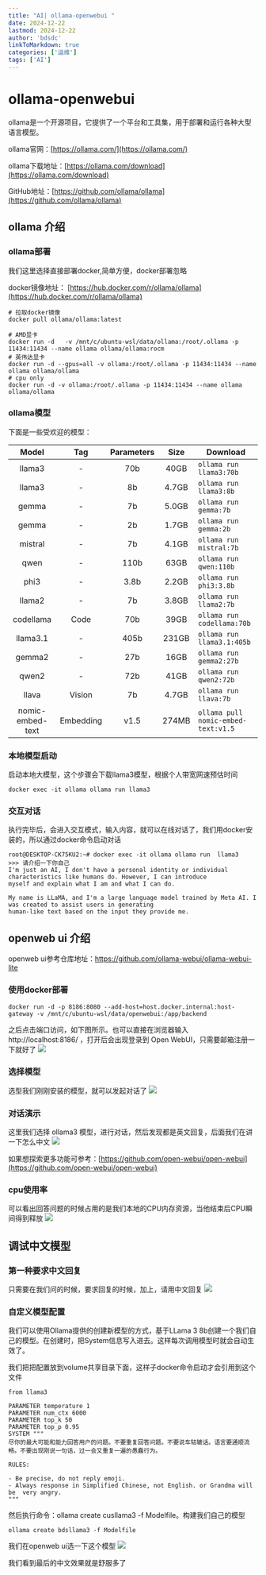 ```yaml
---
title: "AI| ollama-openwebui "
date: 2024-12-22
lastmod: 2024-12-22
author: 'bdsdc'
linkToMarkdown: true
categories: ['运维']
tags: ['AI']
---
```

# ollama-openwebui 

ollama是一个开源项目，它提供了一个平台和工具集，用于部署和运行各种大型语言模型。 

ollama官网：[https://ollama.com/](https://ollama.com/)

ollama下载地址：[https://ollama.com/download](https://ollama.com/download)

GitHub地址：[https://github.com/ollama/ollama](https://github.com/ollama/ollama)

## ollama 介绍

### ollama部署
我们这里选择直接部署docker,简单方便，docker部署忽略 

docker镜像地址： [https://hub.docker.com/r/ollama/ollama](https://hub.docker.com/r/ollama/ollama)

```shell
# 拉取docker镜像
docker pull ollama/ollama:latest

# AMD显卡
docker run -d   -v /mnt/c/ubuntu-wsl/data/ollama:/root/.ollama -p 11434:11434 --name ollama ollama/ollama:rocm 
# 英伟达显卡
docker run -d --gpus=all -v ollama:/root/.ollama -p 11434:11434 --name ollama ollama/ollama
# cpu only 
docker run -d -v ollama:/root/.ollama -p 11434:11434 --name ollama ollama/ollama
```
### ollama模型
下面是一些受欢迎的模型：

|       Model        |     Tag     |  Parameters  |  Size   | Download                            |
|:------------------:|:-----------:|:------------:|:-------:|-------------------------------------|
|       llama3       |      -      |     70b      |  40GB   | `ollama run llama3:70b`             |
|       llama3       |      -      |      8b      |  4.7GB  | `ollama run llama3:8b`              |
|       gemma        |      -      |      7b      |  5.0GB  | `ollama run gemma:7b`               |
|       gemma        |      -      |      2b      |  1.7GB  | `ollama run gemma:2b`               |
|      mistral       |      -      |      7b      |  4.1GB  | `ollama run mistral:7b`             |
|        qwen        |      -      |     110b     |  63GB   | `ollama run qwen:110b`              |
|        phi3        |      -      |     3.8b     |  2.2GB  | `ollama run phi3:3.8b`              |
|       llama2       |      -      |      7b      |  3.8GB  | `ollama run llama2:7b`              |
|     codellama      |    Code     |     70b      |  39GB   | `ollama run codellama:70b`          |
|      llama3.1      |      -      |     405b     |  231GB  | `ollama run llama3.1:405b`          |
|       gemma2       |      -      |     27b      |  16GB   | `ollama run gemma2:27b`             |
|       qwen2        |      -      |     72b      |  41GB   | `ollama run qwen2:72b`              |
|       llava        |   Vision    |      7b      |  4.7GB  | `ollama run llava:7b`               |
|  nomic-embed-text  |  Embedding  |     v1.5     |  274MB  | `ollama pull nomic-embed-text:v1.5` |



### 本地模型启动
启动本地大模型，这个步骤会下载llama3模型，根据个人带宽网速预估时间
```
docker exec -it ollama ollama run llama3
```
### 交互对话 
执行完毕后，会进入交互模式，输入内容，就可以在线对话了，我们用docker安装的，所以通过docker命令启动对话
```shell
root@DESKTOP-CK75KU2:~# docker exec -it ollama ollama run  llama3
>>> 请介绍一下你自己
I'm just an AI, I don't have a personal identity or individual characteristics like humans do. However, I can introduce
myself and explain what I am and what I can do.

My name is LLaMA, and I'm a large language model trained by Meta AI. I was created to assist users in generating
human-like text based on the input they provide me.

```


## openweb ui 介绍
openweb ui参考仓库地址：https://github.com/ollama-webui/ollama-webui-lite

### 使用docker部署
```shell
docker run -d -p 8186:8080 --add-host=host.docker.internal:host-gateway -v /mnt/c/ubuntu-wsl/data/openwebui:/app/backend
```
之后点击端口访问，如下图所示。也可以直接在浏览器输入 http://localhost:8186/ ，打开后会出现登录到 Open WebUI，只需要邮箱注册一下就好了 
![](https://bdsblog.oss-cn-shanghai.aliyuncs.com/blog/202412211313308.png)


### 选择模型
选型我们刚刚安装的模型，就可以发起对话了
![](https://bdsblog.oss-cn-shanghai.aliyuncs.com/blog/202412211312949.png)

### 对话演示
这里我们选择 ollama3 模型，进行对话，然后发现都是英文回复，后面我们在讲一下怎么中文
![](https://bdsblog.oss-cn-shanghai.aliyuncs.com/blog/202412211305377.png)

如果想探索更多功能可参考：[https://github.com/open-webui/open-webui](https://github.com/open-webui/open-webui)


### cpu使用率
可以看出回答问题的时候占用的是我们本地的CPU内存资源，当他结束后CPU瞬间得到释放
![](https://bdsblog.oss-cn-shanghai.aliyuncs.com/blog/202412211338524.png)
## 调试中文模型

### 第一种要求中文回复
只需要在我们问的时候，要求回复的时候，加上，请用中文回复
![](https://bdsblog.oss-cn-shanghai.aliyuncs.com/blog/202412211317549.png)

### 自定义模型配置
我们可以使用Ollama提供的创建新模型的方式，基于LLama 3 8b创建一个我们自己的模型。在创建时，把System信息写入进去。这样每次调用模型时就会自动生效了。

我们把把配置放到volume共享目录下面，这样子docker命令启动才会引用到这个文件
```shell
from llama3

PARAMETER temperature 1
PARAMETER num_ctx 6000
PARAMETER top_k 50
PARAMETER top_p 0.95
SYSTEM """
尽你的最大可能和能力回答用户的问题。不要重复回答问题。不要说车轱辘话。语言要通顺流畅。不要出现刚说一句话，过一会又重复一遍的愚蠢行为。

RULES:

- Be precise, do not reply emoji.
- Always response in Simplified Chinese, not English. or Grandma will be  very angry.
"""
```
然后执行命令：ollama create cusllama3 -f Modelfile。构建我们自己的模型
```shell
ollama create bdsllama3 -f Modelfile

```
我们在openweb ui选一下这个模型
![](https://bdsblog.oss-cn-shanghai.aliyuncs.com/blog/202412211358232.png)

我们看到最后的中文效果就是舒服多了








